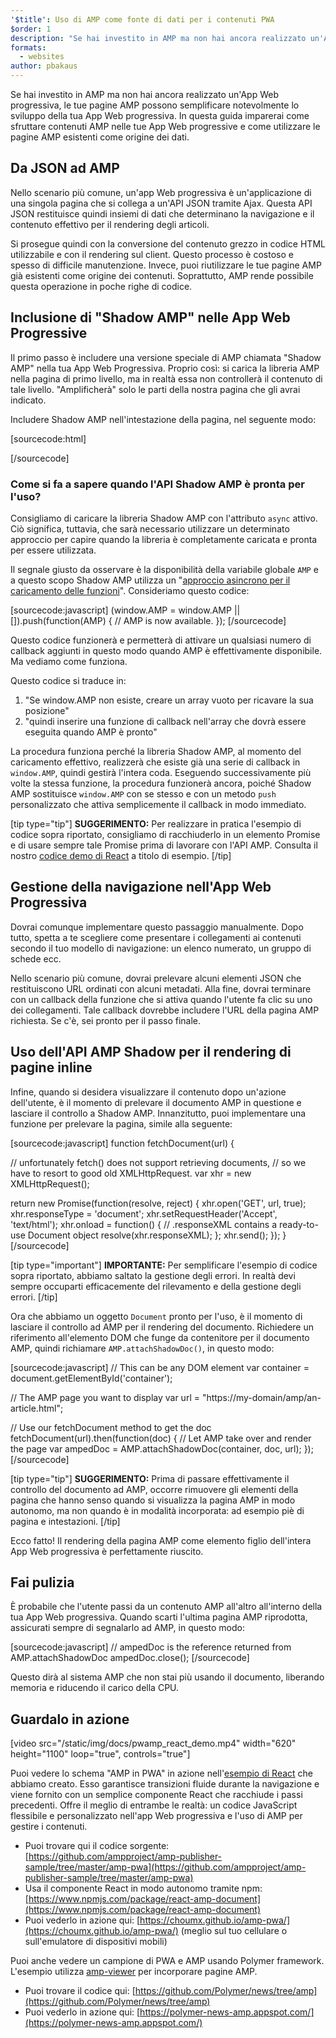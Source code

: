 ```yaml
---
'$title': Uso di AMP come fonte di dati per i contenuti PWA
$order: 1
description: "Se hai investito in AMP ma non hai ancora realizzato un'App Web progressiva, le tue pagine AMP possono semplificare notevolmente lo sviluppo della tua App Web progressiva."
formats:
  - websites
author: pbakaus
---
```


Se hai investito in AMP ma non hai ancora realizzato un'App Web progressiva, le tue pagine AMP possono semplificare notevolmente lo sviluppo della tua App Web progressiva. In questa guida imparerai come sfruttare contenuti AMP nelle tue App Web progressive e come utilizzare le pagine AMP esistenti come origine dei dati.

## Da JSON ad AMP

Nello scenario più comune, un'app Web progressiva è un'applicazione di una singola pagina che si collega a un'API JSON tramite Ajax. Questa API JSON restituisce quindi insiemi di dati che determinano la navigazione e il contenuto effettivo per il rendering degli articoli.

Si prosegue quindi con la conversione del contenuto grezzo in codice HTML utilizzabile e con il rendering sul client. Questo processo è costoso e spesso di difficile manutenzione. Invece, puoi riutilizzare le tue pagine AMP già esistenti come origine dei contenuti. Soprattutto, AMP rende possibile questa operazione in poche righe di codice.

## Inclusione di "Shadow AMP" nelle App Web Progressive

Il primo passo è includere una versione speciale di AMP chiamata "Shadow AMP" nella tua App Web Progressiva. Proprio così: si carica la libreria AMP nella pagina di primo livello, ma in realtà essa non controllerà il contenuto di tale livello. "Amplificherà" solo le parti della nostra pagina che gli avrai indicato.

Includere Shadow AMP nell'intestazione della pagina, nel seguente modo:

[sourcecode:html]

<!-- Asynchronously load the AMP-with-Shadow-DOM runtime library. -->
<script async src="https://ampjs.org/shadow-v0.js"></script>

[/sourcecode]

### Come si fa a sapere quando l'API Shadow AMP è pronta per l'uso?

Consigliamo di caricare la libreria Shadow AMP con l'attributo `async` attivo. Ciò significa, tuttavia, che sarà necessario utilizzare un determinato approccio per capire quando la libreria è completamente caricata e pronta per essere utilizzata.

Il segnale giusto da osservare è la disponibilità della variabile globale `AMP` e a questo scopo Shadow AMP utilizza un "[approccio asincrono per il caricamento delle funzioni](http://mrcoles.com/blog/google-analytics-asynchronous-tracking-how-it-work/)". Consideriamo questo codice:

[sourcecode:javascript]
(window.AMP = window.AMP || []).push(function(AMP) {
// AMP is now available.
});
[/sourcecode]

Questo codice funzionerà e permetterà di attivare un qualsiasi numero di callback aggiunti in questo modo quando AMP è effettivamente disponibile. Ma vediamo come funziona.

Questo codice si traduce in:

1. "Se window.AMP non esiste, creare un array vuoto per ricavare la sua posizione"
2. "quindi inserire una funzione di callback nell'array che dovrà essere eseguita quando AMP è pronto"

La procedura funziona perché la libreria Shadow AMP, al momento del caricamento effettivo, realizzerà che esiste già una serie di callback in `window.AMP`, quindi gestirà l'intera coda. Eseguendo successivamente più volte la stessa funzione, la procedura funzionerà ancora, poiché Shadow AMP sostituisce `window.AMP` con se stesso e con un metodo `push` personalizzato che attiva semplicemente il callback in modo immediato.

[tip type="tip"] **SUGGERIMENTO:** Per realizzare in pratica l'esempio di codice sopra riportato, consigliamo di racchiuderlo in un elemento Promise e di usare sempre tale Promise prima di lavorare con l'API AMP. Consulta il nostro [codice demo di React](https://github.com/ampproject/amp-publisher-sample/blob/master/amp-pwa/src/components/amp-document/amp-document.js#L20) a titolo di esempio. [/tip]

## Gestione della navigazione nell'App Web Progressiva

Dovrai comunque implementare questo passaggio manualmente. Dopo tutto, spetta a te scegliere come presentare i collegamenti ai contenuti secondo il tuo modello di navigazione: un elenco numerato, un gruppo di schede ecc.

Nello scenario più comune, dovrai prelevare alcuni elementi JSON che restituiscono URL ordinati con alcuni metadati. Alla fine, dovrai terminare con un callback della funzione che si attiva quando l'utente fa clic su uno dei collegamenti. Tale callback dovrebbe includere l'URL della pagina AMP richiesta. Se c'è, sei pronto per il passo finale.

## Uso dell'API AMP Shadow per il rendering di pagine inline

Infine, quando si desidera visualizzare il contenuto dopo un'azione dell'utente, è il momento di prelevare il documento AMP in questione e lasciare il controllo a Shadow AMP. Innanzitutto, puoi implementare una funzione per prelevare la pagina, simile alla seguente:

[sourcecode:javascript]
function fetchDocument(url) {

// unfortunately fetch() does not support retrieving documents,
// so we have to resort to good old XMLHttpRequest.
var xhr = new XMLHttpRequest();

return new Promise(function(resolve, reject) {
xhr.open('GET', url, true);
xhr.responseType = 'document';
xhr.setRequestHeader('Accept', 'text/html');
xhr.onload = function() {
// .responseXML contains a ready-to-use Document object
resolve(xhr.responseXML);
};
xhr.send();
});
}
[/sourcecode]

[tip type="important"] **IMPORTANTE:** Per semplificare l'esempio di codice sopra riportato, abbiamo saltato la gestione degli errori. In realtà devi sempre occuparti efficacemente del rilevamento e della gestione degli errori. [/tip]

Ora che abbiamo un oggetto `Document` pronto per l'uso, è il momento di lasciare il controllo ad AMP per il rendering del documento. Richiedere un riferimento all'elemento DOM che funge da contenitore per il documento AMP, quindi richiamare `AMP.attachShadowDoc()`, in questo modo:

[sourcecode:javascript]
// This can be any DOM element
var container = document.getElementById('container');

// The AMP page you want to display
var url = "https://my-domain/amp/an-article.html";

// Use our fetchDocument method to get the doc
fetchDocument(url).then(function(doc) {
// Let AMP take over and render the page
var ampedDoc = AMP.attachShadowDoc(container, doc, url);
});
[/sourcecode]

[tip type="tip"] **SUGGERIMENTO:** Prima di passare effettivamente il controllo del documento ad AMP, occorre rimuovere gli elementi della pagina che hanno senso quando si visualizza la pagina AMP in modo autonomo, ma non quando è in modalità incorporata: ad esempio piè di pagina e intestazioni. [/tip]

Ecco fatto! Il rendering della pagina AMP come elemento figlio dell'intera App Web progressiva è perfettamente riuscito.

## Fai pulizia

È probabile che l'utente passi da un contenuto AMP all'altro all'interno della tua App Web progressiva. Quando scarti l'ultima pagina AMP riprodotta, assicurati sempre di segnalarlo ad AMP, in questo modo:

[sourcecode:javascript]
// ampedDoc is the reference returned from AMP.attachShadowDoc
ampedDoc.close();
[/sourcecode]

Questo dirà al sistema AMP che non stai più usando il documento, liberando memoria e riducendo il carico della CPU.

## Guardalo in azione

[video src="/static/img/docs/pwamp_react_demo.mp4" width="620" height="1100" loop="true", controls="true"]

Puoi vedere lo schema "AMP in PWA" in azione nell'[esempio di React](https://github.com/ampproject/amp-publisher-sample/tree/master/amp-pwa) che abbiamo creato. Esso garantisce transizioni fluide durante la navigazione e viene fornito con un semplice componente React che racchiude i passi precedenti. Offre il meglio di entrambe le realtà: un codice JavaScript flessibile e personalizzato nell'app Web progressiva e l'uso di AMP per gestire i contenuti.

- Puoi trovare qui il codice sorgente: [https://github.com/ampproject/amp-publisher-sample/tree/master/amp-pwa](https://github.com/ampproject/amp-publisher-sample/tree/master/amp-pwa)
- Usa il componente React in modo autonomo tramite npm: [https://www.npmjs.com/package/react-amp-document](https://www.npmjs.com/package/react-amp-document)
- Puoi vederlo in azione qui: [https://choumx.github.io/amp-pwa/](https://choumx.github.io/amp-pwa/) (meglio sul tuo cellulare o sull'emulatore di dispositivi mobili)

Puoi anche vedere un campione di PWA e AMP usando Polymer framework. L'esempio utilizza [amp-viewer](https://github.com/PolymerLabs/amp-viewer/) per incorporare pagine AMP.

- Puoi trovare il codice qui: [https://github.com/Polymer/news/tree/amp](https://github.com/Polymer/news/tree/amp)
- Puoi vederlo in azione qui: [https://polymer-news-amp.appspot.com/](https://polymer-news-amp.appspot.com/)
